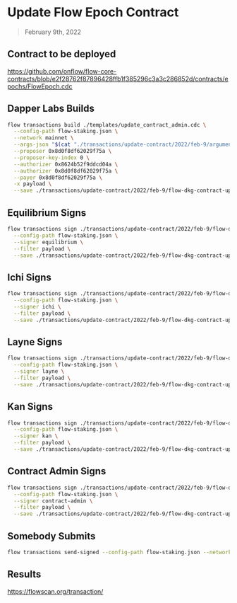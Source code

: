 # Update Flow Epoch Contract

> February 9th, 2022

## Contract to be deployed

https://github.com/onflow/flow-core-contracts/blob/e2f28762f87896428ffb1f385296c3a3c286852d/contracts/epochs/FlowEpoch.cdc

## Dapper Labs Builds

```sh
flow transactions build ./templates/update_contract_admin.cdc \
  --config-path flow-staking.json \
  --network mainnet \
  --args-json "$(cat "./transactions/update-contract/2022/feb-9/arguments-flow-epochs.json")" \
  --proposer 0x8d0f8df62029f75a \
  --proposer-key-index 0 \
  --authorizer 0x8624b52f9ddcd04a \
  --authorizer 0x8d0f8df62029f75a \
  --payer 0x8d0f8df62029f75a \
  -x payload \
  --save ./transactions/update-contract/2022/feb-9/flow-dkg-contract-upgrade-feb-9-unsigned.rlp
```

## Equilibrium Signs

```sh
flow transactions sign ./transactions/update-contract/2022/feb-9/flow-dkg-contract-upgrade-feb-9-unsigned.rlp \
  --config-path flow-staking.json \
  --signer equilibrium \
  --filter payload \
  --save ./transactions/update-contract/2022/feb-9/flow-dkg-contract-upgrade-feb-9-sig-1.rlp
```

## Ichi Signs

```sh
flow transactions sign ./transactions/update-contract/2022/feb-9/flow-dkg-contract-upgrade-feb-9-sig-1.rlp \
  --config-path flow-staking.json \
  --signer ichi \
  --filter payload \
  --save ./transactions/update-contract/2022/feb-9/flow-dkg-contract-upgrade-feb-9-sig-2.rlp
```

## Layne Signs

```sh
flow transactions sign ./transactions/update-contract/2022/feb-9/flow-dkg-contract-upgrade-feb-9-sig-2.rlp \
  --config-path flow-staking.json \
  --signer layne \
  --filter payload \
  --save ./transactions/update-contract/2022/feb-9/flow-dkg-contract-upgrade-feb-9-sig-3.rlp
```

## Kan Signs

```sh
flow transactions sign ./transactions/update-contract/2022/feb-9/flow-dkg-contract-upgrade-feb-9-sig-3.rlp \
  --config-path flow-staking.json \
  --signer kan \
  --filter payload \
  --save ./transactions/update-contract/2022/feb-9/flow-dkg-contract-upgrade-feb-9-sig-4.rlp
```

## Contract Admin Signs

```sh
flow transactions sign ./transactions/update-contract/2022/feb-9/flow-dkg-contract-upgrade-feb-9-sig-4.rlp \
  --config-path flow-staking.json \
  --signer contract-admin \
  --filter payload \
  --save ./transactions/update-contract/2022/feb-9/flow-dkg-contract-upgrade-feb-9-sig-complete.rlp
```

## Somebody Submits

```sh
flow transactions send-signed --config-path flow-staking.json --network mainnet ./transactions/update-contract/2022/feb-9/flow-dkg-contract-upgrade-feb-9-sig-complete.rlp
```


## Results

https://flowscan.org/transaction/
